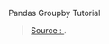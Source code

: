 
Pandas Groupby Tutorial

> [Source : ](http://www.pybloggers.com/2018/12/python-pandas-groupby-tutorial/).
<!--stackedit_data:
eyJoaXN0b3J5IjpbMTA4ODc2MjgxMV19
-->
